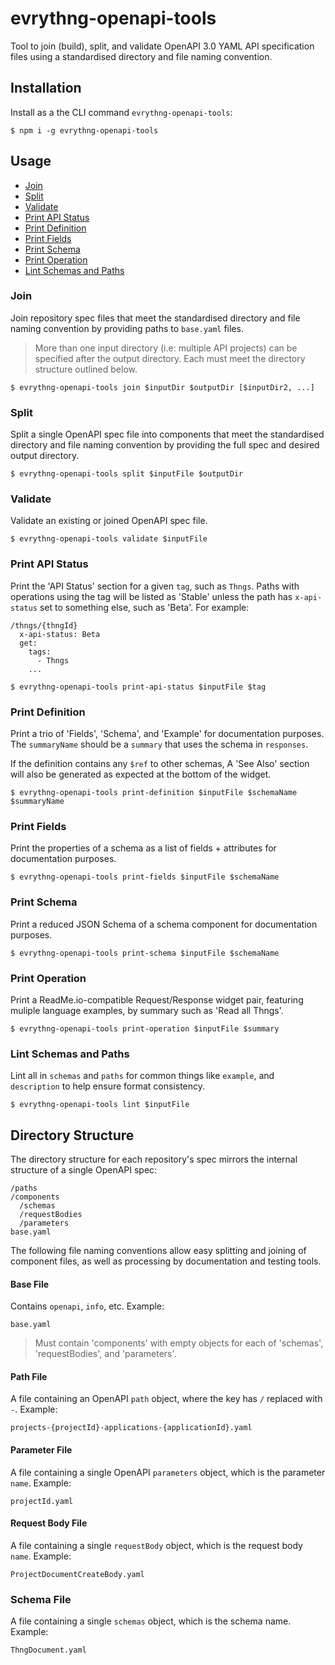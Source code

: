 # evrythng-openapi-tools

Tool to join (build), split, and validate OpenAPI 3.0 YAML API specification
files using a standardised directory and file naming convention.


## Installation

Install as a the CLI command `evrythng-openapi-tools`:

```
$ npm i -g evrythng-openapi-tools
```


## Usage

- [Join](#join)
- [Split](#split)
- [Validate](#validate)
- [Print API Status](#print-api-status)
- [Print Definition](#print-definition)
- [Print Fields](#print-fields)
- [Print Schema](#print-schema)
- [Print Operation](#print-operation)
- [Lint Schemas and Paths](#lint-schemas-and-paths)


### Join

Join repository spec files that meet the standardised directory and file naming
convention by providing paths to `base.yaml` files.

> More than one input directory (i.e: multiple API projects) can be specified
> after the output directory. Each must meet the directory structure outlined
> below.

`$ evrythng-openapi-tools join $inputDir $outputDir [$inputDir2, ...]`


### Split

Split a single OpenAPI spec file into components that meet the standardised
directory and file naming convention by providing the full spec and desired
output directory.

`$ evrythng-openapi-tools split $inputFile $outputDir`


### Validate

Validate an existing or joined OpenAPI spec file.

`$ evrythng-openapi-tools validate $inputFile`


### Print API Status

Print the 'API Status' section for a given `tag`, such as `Thngs`. Paths with
operations using the tag will be listed as 'Stable' unless the path has
`x-api-status` set to something else, such as 'Beta'. For example:

```
/thngs/{thngId}
  x-api-status: Beta
  get:
    tags:
      - Thngs
    ...
```

`$ evrythng-openapi-tools print-api-status $inputFile $tag`


### Print Definition

Print a trio of 'Fields', 'Schema', and 'Example' for documentation purposes.
The `summaryName` should be a `summary` that uses the schema in `responses`.

If the definition contains any `$ref` to other schemas, A 'See Also' section
will also be generated as expected at the bottom of the widget.

`$ evrythng-openapi-tools print-definition $inputFile $schemaName $summaryName`


### Print Fields

Print the properties of a schema as a list of fields + attributes for
documentation purposes.

`$ evrythng-openapi-tools print-fields $inputFile $schemaName`


### Print Schema

Print a reduced JSON Schema of a schema component for documentation purposes.

`$ evrythng-openapi-tools print-schema $inputFile $schemaName`


### Print Operation

Print a ReadMe.io-compatible Request/Response widget pair, featuring muliple
language examples, by summary such as 'Read all Thngs'.

`$ evrythng-openapi-tools print-operation $inputFile $summary`


### Lint Schemas and Paths

Lint all in `schemas` and `paths` for common things like `example`, and
`description` to help ensure format consistency.

`$ evrythng-openapi-tools lint $inputFile`


## Directory Structure

The directory structure for each repository's spec mirrors the internal
structure of a single OpenAPI spec:

```
/paths
/components
  /schemas
  /requestBodies
  /parameters
base.yaml
```

The following file naming conventions allow easy splitting and joining of
component files, as well as processing by documentation and testing tools.


#### Base File

Contains `openapi`, `info`, etc. Example:

```
base.yaml
```

> Must contain 'components' with empty objects for each of 'schemas',
> 'requestBodies', and 'parameters'.


#### Path File

A file containing an OpenAPI `path` object, where the key has `/` replaced with
`-`. Example:

```
projects-{projectId}-applications-{applicationId}.yaml
```


#### Parameter File

A file containing a single OpenAPI `parameters` object, which is the parameter
`name`. Example:

```
projectId.yaml
```


#### Request Body File

A file containing a single `requestBody` object, which is the request body
`name`. Example:

```
ProjectDocumentCreateBody.yaml
```

### Schema File

A file containing a single `schemas` object, which is the schema name. Example:

```
ThngDocument.yaml
```
